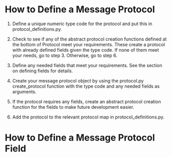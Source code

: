 # How to Define a Message Protocol
1. Define a unique numeric type code for the protocol and put this in protocol_definitions.py.

2. Check to see if any of the abstract protocol creation functions defined at the bottom of Protocol meet your requirements. These create a protocol with already defined fields given the type code. If none of them meet your needs, go to step 3. Otherwise, go to step 6.

3. Define any needed fields that meet your requirements. See the section on defining fields for details.

4. Create your message protocol object by using the protocol.py create_protocol function with the type code and any needed fields as arguments. 

5. If the protocol requires any fields, create an abstract protocol creation function for the fields to make future development easier.

6. Add the protocol to the relevant protocol map in protocol_definitions.py. 


# How to Define a Message Protocol Field
